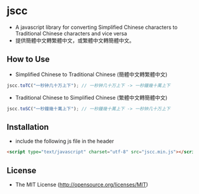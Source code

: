 # jscc

- A javascript library for converting Simplified Chinese characters to Traditional Chinese characters and vice versa
- 提供簡體中文轉繁體中文，或繁體中文轉簡體中文。

## How to Use

- Simplified Chinese to Traditional Chinese (簡體中文轉繁體中文)  
```javascript
jscc.toTC("一秒钟几十万上下"); // 一秒钟几十万上下 -> 一秒鐘幾十萬上下
```
  
- Traditional Chinese to Simplified Chinese (繁體中文轉簡體中文)    
```javascript
jscc.toSC("一秒鐘幾十萬上下"); // 一秒鐘幾十萬上下 -> 一秒钟几十万上下
```

## Installation

- include the following js file in the header  
```html
<script type="text/javascript" charset="utf-8" src="jscc.min.js"></script>
```

## License

- The MIT License (http://opensource.org/licenses/MIT)

